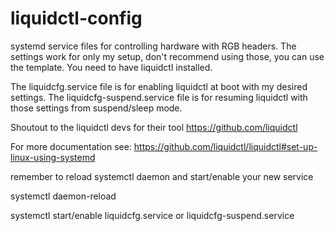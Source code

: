 # liquidctl-config
systemd service files for controlling hardware with RGB headers.
The settings work for only my setup, don't recommend using those, you can use the template. You need to have liquidctl installed.

The liquidcfg.service file is for enabling liquidctl at boot with my desired settings.
The liquidcfg-suspend.service file is for resuming liquidctl with those settings from suspend/sleep mode.


Shoutout to the liquidctl devs for their tool
https://github.com/liquidctl

For more documentation see: 
https://github.com/liquidctl/liquidctl#set-up-linux-using-systemd

remember to reload systemctl daemon and start/enable your new service

systemctl daemon-reload

systemctl start/enable liquidcfg.service or liquidcfg-suspend.service
